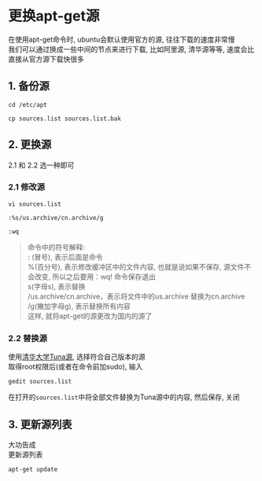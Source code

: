 # 更换apt-get源
  在使用apt-get命令时, ubuntu会默认使用官方的源, 往往下载的速度非常慢  
  我们可以通过换成一些中间的节点来进行下载, 比如阿里源, 清华源等等, 速度会比直接从官方源下载快很多
  

## 1. 备份源

    cd /etc/apt
    
    cp sources.list sources.list.bak


## 2. 更换源

2.1 和 2.2 选一种即可  

### 2.1 修改源

    vi sources.list
    
    :%s/us.archive/cn.archive/g
    
    :wq

>命令中的符号解释:  
: (冒号), 表示后面是命令  
%(百分号), 表示修改缓冲区中的文件内容, 也就是说如果不保存, 源文件不会改变, 所以之后要用：wq! 命令保存退出  
s(字母s), 表示替换  
/us.archive/cn.archive，表示将文件中的us.archive 替换为cn.archive
/g(撇加字母g), 表示替换所有内容  
这样, 就将apt-get的源更改为国内的源了  

### 2.2 替换源

使用[清华大学Tuna源](https://mirrors.tuna.tsinghua.edu.cn/help/ubuntu/), 选择符合自己版本的源  
取得root权限后(或者在命令前加sudo), 输入

    gedit sources.list

在打开的`sources.list`中将全部文件替换为Tuna源中的内容, 然后保存, 关闭


## 3. 更新源列表
大功告成  
更新源列表  

    apt-get update
